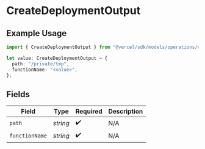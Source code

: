 # CreateDeploymentOutput

## Example Usage

```typescript
import { CreateDeploymentOutput } from "@vercel/sdk/models/operations/createdeployment.js";

let value: CreateDeploymentOutput = {
  path: "/private/tmp",
  functionName: "<value>",
};
```

## Fields

| Field              | Type               | Required           | Description        |
| ------------------ | ------------------ | ------------------ | ------------------ |
| `path`             | *string*           | :heavy_check_mark: | N/A                |
| `functionName`     | *string*           | :heavy_check_mark: | N/A                |
